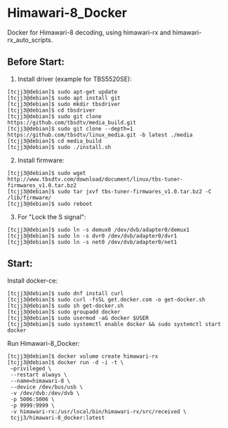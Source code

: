 # Himawari-8_Docker
Docker for Himawari-8 decoding, using himawari-rx and himawari-rx_auto_scripts.


## Before Start:

1. Install driver (example for TBS5520SE):
```
[tcjj3@debian]$ sudo apt-get update
[tcjj3@debian]$ sudo apt install git
[tcjj3@debian]$ sudo mkdir tbsdriver
[tcjj3@debian]$ cd tbsdriver
[tcjj3@debian]$ sudo git clone https://github.com/tbsdtv/media_build.git
[tcjj3@debian]$ sudo git clone --depth=1 https://github.com/tbsdtv/linux_media.git -b latest ./media
[tcjj3@debian]$ cd media_build
[tcjj3@debian]$ sudo ./install.sh
```

2. Install firmware:
```
[tcjj3@debian]$ sudo wget http://www.tbsdtv.com/download/document/linux/tbs-tuner-firmwares_v1.0.tar.bz2
[tcjj3@debian]$ sudo tar jxvf tbs-tuner-firmwares_v1.0.tar.bz2 -C /lib/firmware/
[tcjj3@debian]$ sudo reboot
```

3. For "Lock the S signal":
```
[tcjj3@debian]$ sudo ln -s demux0 /dev/dvb/adapter0/demux1
[tcjj3@debian]$ sudo ln -s dvr0 /dev/dvb/adapter0/dvr1
[tcjj3@debian]$ sudo ln -s net0 /dev/dvb/adapter0/net1
```


## Start:

Install docker-ce:
```
[tcjj3@debian]$ sudo dnf install curl
[tcjj3@debian]$ sudo curl -fsSL get.docker.com -o get-docker.sh
[tcjj3@debian]$ sudo sh get-docker.sh
[tcjj3@debian]$ sudo groupadd docker
[tcjj3@debian]$ sudo usermod -aG docker $USER
[tcjj3@debian]$ sudo systemctl enable docker && sudo systemctl start docker
```

Run Himawari-8_Docker:
```
[tcjj3@debian]$ docker volume create himawari-rx
[tcjj3@debian]$ docker run -d -i -t \
 –privileged \
 --restart always \
 --name=himawari-8 \
 --device /dev/bus/usb \
 -v /dev/dvb:/dev/dvb \
 -p 5006:5006 \
 -p 9999:9999 \
 -v himawari-rx:/usr/local/bin/himawari-rx/src/received \
 tcjj3/himawari-8_docker:latest
```

